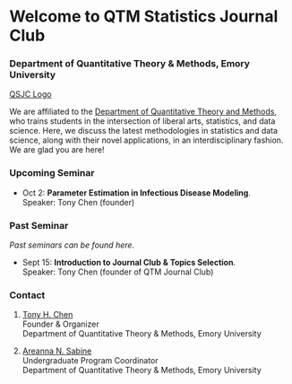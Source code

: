 # Welcome to QTM Statistics Journal Club

### Department of Quantitative Theory & Methods, Emory University

[QSJC Logo](logo.png)
  
We are affiliated to the [Department of Quantitative Theory and Methods](http://quantitative.emory.edu/), who trains students in the intersection of liberal arts, statistics, and data science. Here, we discuss the latest methodologies in statistics and data science, along with their novel applications, in an interdisciplinary fashion. We are glad you are here!

### Upcoming Seminar

- Oct 2: **Parameter Estimation in Infectious Disease Modeling**. <br /> 
Speaker: Tony Chen (founder)

### Past Seminar

_Past seminars can be found here_.

- Sept 15: **Introduction to Journal Club & Topics Selection**. <br /> 
Speaker: Tony Chen (founder of QTM Journal Club)

### Contact

1. [Tony H. Chen](mailto:tony.chen2@emory.edu) <br />
Founder & Organizer <br />
Department of Quantitative Theory & Methods, Emory University

2. [Areanna N. Sabine](http://www.quantitative.emory.edu/about/staff/sabine-areanna.html) <br />
Undergraduate Program Coordinator <br />
Department of Quantitative Theory & Methods, Emory University

